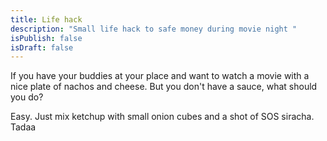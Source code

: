 ```yaml
---
title: Life hack
description: "Small life hack to safe money during movie night "
isPublish: false
isDraft: false
---
```

If you have your buddies at your place and want to watch a movie with a nice plate of nachos and cheese. But you don't have a sauce, what should you do?

Easy. Just mix ketchup with small onion cubes and a shot of SOS siracha. Tadaa